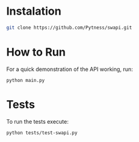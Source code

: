 # Instalation

```bash
git clone https://github.com/Pytness/swapi.git
```

# How to Run

For a quick demonstration of the API working, run:

`python main.py`

# Tests

To run the tests execute:

`python tests/test-swapi.py`
